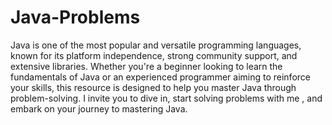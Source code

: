 # Java-Problems

Java is one of the most popular and versatile programming languages, known for its platform independence, strong community support, and extensive libraries. Whether you're a beginner looking to learn the fundamentals of Java or
an experienced programmer aiming to reinforce your skills, this resource is designed to help you master Java through problem-solving.
I invite you to dive in, start solving problems with me , and embark on your journey to mastering Java.
 
 
 
  
 
